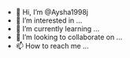 - 👋 Hi, I’m @Aysha1998j
- 👀 I’m interested in ...
- 🌱 I’m currently learning ...
- 💞️ I’m looking to collaborate on ...
- 📫 How to reach me ...

<!---
Aysha1998j/Aysha1998j is a ✨ special ✨ repository because its `README.md` (this file) appears on your GitHub profile.
You can click the Preview link to take a look at your changes.
--->
